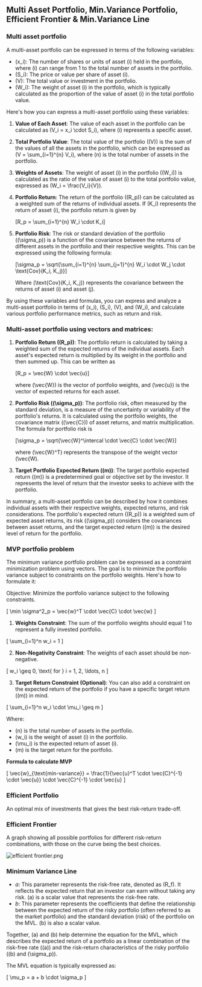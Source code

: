 ## **Multi Asset Portfolio, Min.Variance Portfolio, Efficient Frontier & Min.Variance Line**

### **Multi asset portfolio**

A multi-asset portfolio can be expressed in terms of the following variables:

- \(x_i\): The number of shares or units of asset \(i\) held in the portfolio, where \(i\) can range from 1 to the total number of assets in the portfolio.
- \(S_i\): The price or value per share of asset \(i\).
- \(V\): The total value or investment in the portfolio.
- \(W_i\): The weight of asset \(i\) in the portfolio, which is typically calculated as the proportion of the value of asset \(i\) in the total portfolio value.

Here's how you can express a multi-asset portfolio using these variables:

1. **Value of Each Asset**: The value of each asset in the portfolio can be calculated as \(V_i = x_i \cdot S_i\), where \(i\) represents a specific asset.

2. **Total Portfolio Value**: The total value of the portfolio (\(V\)) is the sum of the values of all the assets in the portfolio, which can be expressed as \(V = \sum_{i=1}^{n} V_i\), where \(n\) is the total number of assets in the portfolio.

3. **Weights of Assets**: The weight of asset \(i\) in the portfolio (\(W_i\)) is calculated as the ratio of the value of asset \(i\) to the total portfolio value, expressed as \(W_i = \frac{V_i}{V}\).

4. **Portfolio Return**: The return of the portfolio (\(R_p\)) can be calculated as a weighted sum of the returns of individual assets. If \(K_i\) represents the return of asset \(i\), the portfolio return is given by

   \[R_p = \sum_{i=1}^{n} W_i \cdot K_i\]

5. **Portfolio Risk**: The risk or standard deviation of the portfolio (\(\sigma_p\)) is a function of the covariance between the returns of different assets in the portfolio and their respective weights. This can be expressed using the following formula:

   \[\sigma_p = \sqrt{\sum_{i=1}^{n} \sum_{j=1}^{n} W_i \cdot W_j \cdot \text{Cov}(K_i, K_j)}\]

   Where \(\text{Cov}(K_i, K_j)\) represents the covariance between the returns of asset \(i\) and asset \(j).

By using these variables and formulas, you can express and analyze a multi-asset portfolio in terms of \(x_i\), \(S_i\), \(V\), and \(W_i\), and calculate various portfolio performance metrics, such as return and risk.

### **Multi-asset portfolio using vectors and matrices:**

1. **Portfolio Return (\(R_p\))**: The portfolio return is calculated by taking a weighted sum of the expected returns of the individual assets. Each asset's expected return is multiplied by its weight in the portfolio and then summed up. This can be written as

   \[R_p = \vec{W} \cdot \vec{u}\]

   where \(\vec{W}\) is the vector of portfolio weights, and \(\vec{u}\) is the vector of expected returns for each asset.

2. **Portfolio Risk (\(\sigma_p\))**: The portfolio risk, often measured by the standard deviation, is a measure of the uncertainty or variability of the portfolio's returns. It is calculated using the portfolio weights, the covariance matrix (\(\vec{C}\)) of asset returns, and matrix multiplication. The formula for portfolio risk is

   \[\sigma_p = \sqrt{\vec{W}^\intercal \cdot \vec{C} \cdot \vec{W}\]

   where \(\vec{W}^T\) represents the transpose of the weight vector \(\vec{W\).

3. **Target Portfolio Expected Return (\(m\))**: The target portfolio expected return (\(m\)) is a predetermined goal or objective set by the investor. It represents the level of return that the investor seeks to achieve with the portfolio.

In summary, a multi-asset portfolio can be described by how it combines individual assets with their respective weights, expected returns, and risk considerations. The portfolio's expected return (\(R_p\)) is a weighted sum of expected asset returns, its risk (\(\sigma_p\)) considers the covariances between asset returns, and the target expected return (\(m\)) is the desired level of return for the portfolio.

### **MVP portfolio problem**

The minimum variance portfolio problem can be expressed as a constraint minimization problem using vectors. The goal is to minimize the portfolio variance subject to constraints on the portfolio weights. Here's how to formulate it:



Objective:
Minimize the portfolio variance subject to the following constraints.

\[
\min \sigma^2_p = \vec{w}^T \cdot \vec{C} \cdot \vec{w}
\]

1. **Weights Constraint**: The sum of the portfolio weights should equal 1 to represent a fully invested portfolio.

\[
\sum_{i=1}^n w_i = 1
\]

2. **Non-Negativity Constraint**: The weights of each asset should be non-negative.

\[
w_i \geq 0, \text{ for } i = 1, 2, \ldots, n
\]

3. **Target Return Constraint (Optional)**: You can also add a constraint on the expected return of the portfolio if you have a specific target return (\(m\)) in mind.

\[
\sum_{i=1}^n w_i \cdot \mu_i \geq m
\]

Where:

- \(n\) is the total number of assets in the portfolio.
- \(w_i\) is the weight of asset \(i\) in the portfolio.
- \(\mu_i\) is the expected return of asset \(i\).
- \(m\) is the target return for the portfolio.

**Formula to calculate MVP**

\[
\vec{w}_{\text{min-variance}} = \frac{1}{\vec{u}^T \cdot \vec{C}^{-1} \cdot \vec{u}} \cdot \vec{C}^{-1} \cdot \vec{u}
\]

### **Efficient Portfolio**

An optimal mix of investments that gives the best risk-return trade-off.

### **Efficient Frontier**

A graph showing all possible portfolios for different risk-return combinations, with those on the curve being the best choices.

![efficient frontier.png](https://prod-files-secure.s3.us-west-2.amazonaws.com/58c8d62c-66bc-4757-845d-1849a6bd8563/7ce16da2-2e11-46f4-b201-d73cd8769aa2/efficient_frontier.png)

### **Minimum Variance Line**

- *a*: This parameter represents the risk-free rate, denoted as \(R_f\). It reflects the expected return that an investor can earn without taking any risk. \(a\) is a scalar value that represents the risk-free rate.
- *b*: This parameter represents the coefficients that define the relationship between the expected return of the risky portfolio (often referred to as the market portfolio) and the standard deviation (risk) of the portfolio on the MVL. \(b\) is also a scalar value.

Together, \(a\) and \(b\) help determine the equation for the MVL, which describes the expected return of a portfolio as a linear combination of the risk-free rate (\(a\)) and the risk-return characteristics of the risky portfolio (\(b\) and \(\sigma_p\)).

The MVL equation is typically expressed as:

\[
\mu_p = a + b \cdot \sigma_p
\]